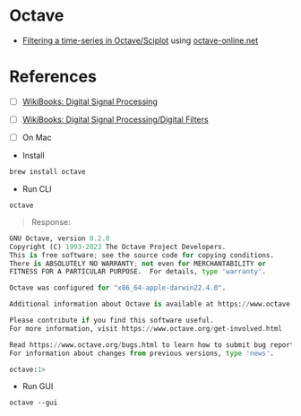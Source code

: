 # Octave

* [Filtering a time-series in Octave/Sciplot](Butterworth_low-pass_filter.md) using [octave-online.net](https://octave-online.net)


# References

- [ ] [WikiBooks: Digital Signal Processing](https://en.wikibooks.org/wiki/Digital_Signal_Processing)

- [ ] [WikiBooks: Digital Signal Processing/Digital Filters](https://en.wikibooks.org/wiki/Digital_Signal_Processing/Digital_Filters#FIR_Filters)

- [ ] On Mac

* Install

```bash
brew install octave
```

* Run CLI

```
octave
```
> Response:
```python
GNU Octave, version 8.2.0
Copyright (C) 1993-2023 The Octave Project Developers.
This is free software; see the source code for copying conditions.
There is ABSOLUTELY NO WARRANTY; not even for MERCHANTABILITY or
FITNESS FOR A PARTICULAR PURPOSE.  For details, type 'warranty'.

Octave was configured for "x86_64-apple-darwin22.4.0".

Additional information about Octave is available at https://www.octave.org.

Please contribute if you find this software useful.
For more information, visit https://www.octave.org/get-involved.html

Read https://www.octave.org/bugs.html to learn how to submit bug reports.
For information about changes from previous versions, type 'news'.

octave:1>
```

* Run GUI

```
octave --gui
```


